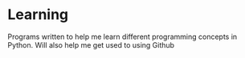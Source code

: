 # Learning
Programs written to help me learn different programming concepts in Python. Will also help me get used to using Github
